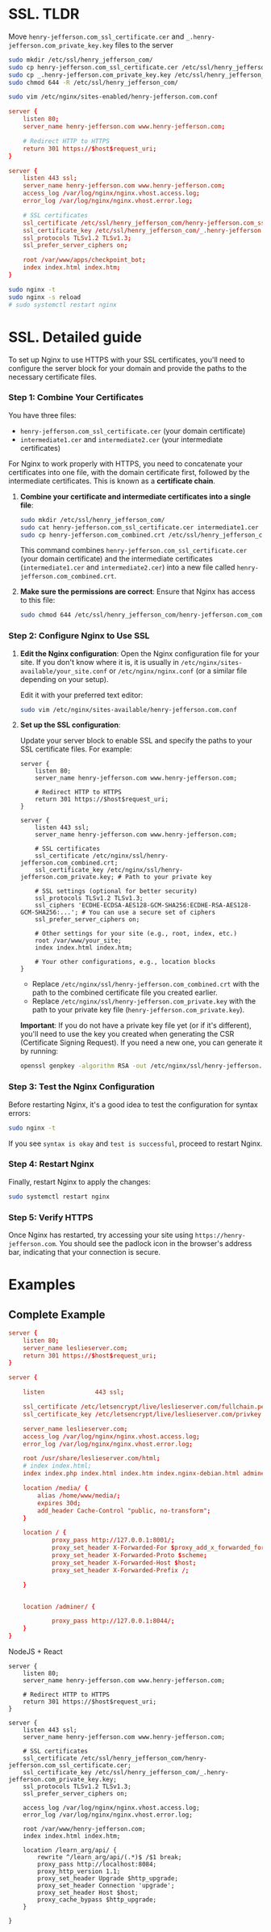 
# SSL. TLDR
Move `henry-jefferson.com_ssl_certificate.cer` and `_.henry-jefferson.com_private_key.key` files to the server
```bash
sudo mkdir /etc/ssl/henry_jefferson_com/
sudo cp henry-jefferson.com_ssl_certificate.cer /etc/ssl/henry_jefferson_com/henry-jefferson.com_ssl_certificate.cer
sudo cp _.henry-jefferson.com_private_key.key /etc/ssl/henry_jefferson_com/_.henry-jefferson.com_private_key.key
sudo chmod 644 -R /etc/ssl/henry_jefferson_com/

sudo vim /etc/nginx/sites-enabled/henry-jefferson.com.conf
```

```conf
server {
    listen 80;
    server_name henry-jefferson.com www.henry-jefferson.com;

    # Redirect HTTP to HTTPS
    return 301 https://$host$request_uri;
}

server {
    listen 443 ssl;
    server_name henry-jefferson.com www.henry-jefferson.com;
    access_log /var/log/nginx/nginx.vhost.access.log;
    error_log /var/log/nginx/nginx.vhost.error.log;

    # SSL certificates
    ssl_certificate /etc/ssl/henry_jefferson_com/henry-jefferson.com_ssl_certificate.cer;
    ssl_certificate_key /etc/ssl/henry_jefferson_com/_.henry-jefferson.com_private_key.key;
    ssl_protocols TLSv1.2 TLSv1.3;
    ssl_prefer_server_ciphers on;

    root /var/www/apps/checkpoint_bot;
    index index.html index.htm;
}
```

```bash
sudo nginx -t
sudo nginx -s reload
# sudo systemctl restart nginx
```


# SSL. Detailed guide

To set up Nginx to use HTTPS with your SSL certificates, you'll need to configure the server block for your domain and provide the paths to the necessary certificate files.

### Step 1: Combine Your Certificates
You have three files:

- `henry-jefferson.com_ssl_certificate.cer` (your domain certificate)
- `intermediate1.cer` and `intermediate2.cer` (your intermediate certificates)

For Nginx to work properly with HTTPS, you need to concatenate your certificates into one file, with the domain certificate first, followed by the intermediate certificates. This is known as a **certificate chain**.

1. **Combine your certificate and intermediate certificates into a single file**:
   ```bash
   sudo mkdir /etc/ssl/henry_jefferson_com/
   sudo cat henry-jefferson.com_ssl_certificate.cer intermediate1.cer intermediate2.cer > henry-jefferson.com_combined.crt
   sudo cp henry-jefferson.com_combined.crt /etc/ssl/henry_jefferson_com/henry-jefferson.com_combined.crt
   ```

   This command combines `henry-jefferson.com_ssl_certificate.cer` (your domain certificate) and the intermediate certificates (`intermediate1.cer` and `intermediate2.cer`) into a new file called `henry-jefferson.com_combined.crt`.

2. **Make sure the permissions are correct**:
   Ensure that Nginx has access to this file:
   ```bash
   sudo chmod 644 /etc/ssl/henry_jefferson_com/henry-jefferson.com_combined.crt
   ```

### Step 2: Configure Nginx to Use SSL

1. **Edit the Nginx configuration**:
   Open the Nginx configuration file for your site. If you don't know where it is, it is usually in `/etc/nginx/sites-available/your_site.conf` or `/etc/nginx/nginx.conf` (or a similar file depending on your setup).

   Edit it with your preferred text editor:

   ```bash
   sudo vim /etc/nginx/sites-available/henry-jefferson.com.conf
   ```

2. **Set up the SSL configuration**:

   Update your server block to enable SSL and specify the paths to your SSL certificate files. For example:

   ```nginx
   server {
       listen 80;
       server_name henry-jefferson.com www.henry-jefferson.com;

       # Redirect HTTP to HTTPS
       return 301 https://$host$request_uri;
   }

   server {
       listen 443 ssl;
       server_name henry-jefferson.com www.henry-jefferson.com;

       # SSL certificates
       ssl_certificate /etc/nginx/ssl/henry-jefferson.com_combined.crt;
       ssl_certificate_key /etc/nginx/ssl/henry-jefferson.com_private.key; # Path to your private key

       # SSL settings (optional for better security)
       ssl_protocols TLSv1.2 TLSv1.3;
       ssl_ciphers 'ECDHE-ECDSA-AES128-GCM-SHA256:ECDHE-RSA-AES128-GCM-SHA256:...'; # You can use a secure set of ciphers
       ssl_prefer_server_ciphers on;

       # Other settings for your site (e.g., root, index, etc.)
       root /var/www/your_site;
       index index.html index.htm;

       # Your other configurations, e.g., location blocks
   }
   ```

   - Replace `/etc/nginx/ssl/henry-jefferson.com_combined.crt` with the path to the combined certificate file you created earlier.
   - Replace `/etc/nginx/ssl/henry-jefferson.com_private.key` with the path to your private key file (`henry-jefferson.com_private.key`).

   **Important**: If you do not have a private key file yet (or if it's different), you'll need to use the key you created when generating the CSR (Certificate Signing Request). If you need a new one, you can generate it by running:
   ```bash
   openssl genpkey -algorithm RSA -out /etc/nginx/ssl/henry-jefferson.com_private.key -pkeyopt rsa_keygen_bits:2048
   ```

### Step 3: Test the Nginx Configuration

Before restarting Nginx, it's a good idea to test the configuration for syntax errors:

```bash
sudo nginx -t
```

If you see `syntax is okay` and `test is successful`, proceed to restart Nginx.

### Step 4: Restart Nginx

Finally, restart Nginx to apply the changes:

```bash
sudo systemctl restart nginx
```

### Step 5: Verify HTTPS

Once Nginx has restarted, try accessing your site using `https://henry-jefferson.com`. You should see the padlock icon in the browser's address bar, indicating that your connection is secure.


# Examples

## Complete Example
```conf
server {
    listen 80;
    server_name leslieserver.com;
    return 301 https://$host$request_uri;
}

server {

    listen              443 ssl;

    ssl_certificate /etc/letsencrypt/live/leslieserver.com/fullchain.pem; # managed by Certbot
    ssl_certificate_key /etc/letsencrypt/live/leslieserver.com/privkey.pem; # managed by Certbot

    server_name leslieserver.com;
    access_log /var/log/nginx/nginx.vhost.access.log;
    error_log /var/log/nginx/nginx.vhost.error.log;

    root /usr/share/leslieserver.com/html;
    # index index.html;
    index index.php index.html index.htm index.nginx-debian.html adminer.php;

    location /media/ {
        alias /home/www/media/;
        expires 30d;
        add_header Cache-Control "public, no-transform";
    }

    location / {
            proxy_pass http://127.0.0.1:8001/;
            proxy_set_header X-Forwarded-For $proxy_add_x_forwarded_for;
            proxy_set_header X-Forwarded-Proto $scheme;
            proxy_set_header X-Forwarded-Host $host;
            proxy_set_header X-Forwarded-Prefix /;

    }


    location /adminer/ {

            proxy_pass http://127.0.0.1:8044/;
    }
}
```

NodeJS + React
```
server {
    listen 80;
    server_name henry-jefferson.com www.henry-jefferson.com;

    # Redirect HTTP to HTTPS
    return 301 https://$host$request_uri;
}

server {
    listen 443 ssl;
    server_name henry-jefferson.com www.henry-jefferson.com;

    # SSL certificates
    ssl_certificate /etc/ssl/henry_jefferson_com/henry-jefferson.com_ssl_certificate.cer;
    ssl_certificate_key /etc/ssl/henry_jefferson_com/_.henry-jefferson.com_private_key.key;
    ssl_protocols TLSv1.2 TLSv1.3;
    ssl_prefer_server_ciphers on;

    access_log /var/log/nginx/nginx.vhost.access.log;
    error_log /var/log/nginx/nginx.vhost.error.log;

    root /var/www/henry-jefferson.com;
    index index.html index.htm;

    location /learn_arg/api/ {
        rewrite ^/learn_arg/api/(.*)$ /$1 break;
        proxy_pass http://localhost:8084;
        proxy_http_version 1.1;
        proxy_set_header Upgrade $http_upgrade;
        proxy_set_header Connection 'upgrade';
        proxy_set_header Host $host;
        proxy_cache_bypass $http_upgrade;
    }

}
```